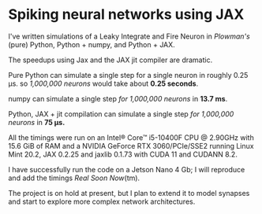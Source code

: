 # Spiking neural networks using JAX

I've written simulations of a Leaky Integrate and Fire Neuron in *Plowman's* (pure) Python, Python + numpy, and 
Python + JAX.

The speedups using Jax and the JAX jit compiler are dramatic.

Pure Python can simulate a single step for a single neuron in roughly 0.25 µs. so *1,000,000 neurons* would take 
about **0.25 seconds**.

numpy can simulate a single step *for 1,000,000 neurons* in **13.7 ms**.

Python, JAX + jit compilation can simulate a single step *for 1,000,000 neurons* in **75 µs.**

All the timings were run on an Intel® Core™ i5-10400F CPU @ 2.90GHz with 15.6 GiB of RAM and a NVIDIA GeForce RTX 
3060/PCIe/SSE2 running Linux Mint 20.2, JAX 0.2.25 and jaxlib 0.1.73 with CUDA 11 and CUDANN 8.2.

I have successfully run the code on a Jetson Nano 4 Gb; I will reproduce and add the timings *Real Soon Now*(tm).

The project is on hold at present, but I plan to extend it to model synapses and start to explore more complex network 
architectures.



